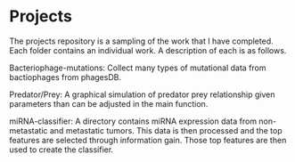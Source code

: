 # Projects
The projects repository is a sampling of the work that I have completed.
Each folder contains an individual work. A description of each is as follows.

Bacteriophage-mutations: Collect many types of mutational data from bactiophages from phagesDB.

Predator/Prey: A graphical simulation of predator prey relationship given parameters than can be adjusted in the main function.

miRNA-classifier: A directory contains miRNA expression data from non-metastatic and metastatic tumors. This data is then processed and the top features are selected through information gain. Those top features are then used to create the classifier.


